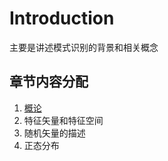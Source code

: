 # Introduction

主要是讲述模式识别的背景和相关概念


## 章节内容分配

1. [概论](./1_1Introduction.md)
1. 特征矢量和特征空间
1. 随机矢量的描述
1. 正态分布

